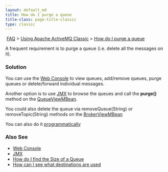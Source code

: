 ```yaml
---
layout: default_md
title: How do I purge a queue 
title-class: page-title-classic
type: classic
---
```


 [FAQ](faq) > [Using Apache ActiveMQ Classic](using-apache-activemq-classic) > [How do I purge a queue](how-do-i-purge-a-queue)


A frequent requirement is to purge a queue (i.e. delete all the messages on it).

### Solution

You can use the [Web Console](web-console) to view queues, add/remove queues, purge queues or delete/forward individual messages.

Another option is to use [JMX](jmx) to browse the queues and call the **purge()** method on the [QueueViewMBean](http://activemq.apache.org/maven/apidocs/org/apache/activemq/broker/jmx/QueueViewMBean.html).

You could also delete the queue via removeQueue(String) or removeTopic(String) methods on the [BrokerViewMBean](http://activemq.apache.org/maven/apidocs/org/apache/activemq/broker/jmx/BrokerViewMBean.html)

You can also do it [programmatically](how-can-i-see-what-destinations-are-used)

### Also See

*   [Web Console](web-console)
*   [JMX](jmx)
*   [How do I find the Size of a Queue](how-do-i-find-the-size-of-a-queue)
*   [How can I see what destinations are used](how-can-i-see-what-destinations-are-used)

